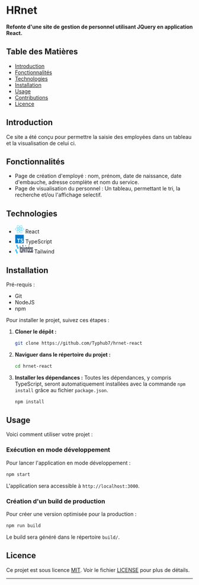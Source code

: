 # HRnet

**Refonte d'une site de gestion de personnel utilisant JQuery en application React.**

## Table des Matières

- [Introduction](#introduction)
- [Fonctionnalités](#fonctionnalités)
- [Technologies](#technologies)
- [Installation](#installation)
- [Usage](#usage)
- [Contributions](#contributions)
- [Licence](#licence)

## Introduction

Ce site a été conçu pour permettre la saisie des employées dans un tableau et la visualisation de celui ci.


## Fonctionnalités

- Page de création d'employé : nom, prénom, date de naissance, date d'embauche, adresse complète et nom du service.
- Page de visualisation du personnel : Un tableau, permettant le tri, la recherche et/ou l'affichage selectif.

## Technologies 

- <img src="https://github.com/Typhub7/SportSee/blob/main/public/logo-react.png" width="24"/> React
- <img src="https://github.com/Typhub7/SportSee/blob/main/public/logo-typescrit.png" width="24"/> TypeScript
- <img src="https://github.com/Typhub7/SportSee/blob/main/public/logo-tailwind.png" width="48" height="24" /> Tailwind

## Installation


Pré-requis :
 - Git
 - NodeJS
 - npm

Pour installer le projet, suivez ces étapes :

1. **Cloner le dépôt :**

    ```bash
    git clone https://github.com/Typhub7/hrnet-react
    ```

2. **Naviguer dans le répertoire du projet :**

    ```bash
    cd hrnet-react
    ```

3. **Installer les dépendances :**
Toutes les dépendances, y compris TypeScript, seront automatiquement installées avec la commande `npm install` grâce au fichier `package.json`.

    ```bash
    npm install
    ```

## Usage

Voici comment utiliser votre projet :

### Exécution en mode développement

Pour lancer l'application en mode développement :

```bash
npm start
```

L'application sera accessible à `http://localhost:3000`.

### Création d'un build de production

Pour créer une version optimisée pour la production :

```bash
npm run build
```

Le build sera généré dans le répertoire `build/`.

## Licence

Ce projet est sous licence [MIT](https://opensource.org/licenses/MIT). Voir le fichier [LICENSE](./LICENSE) pour plus de détails.

---
